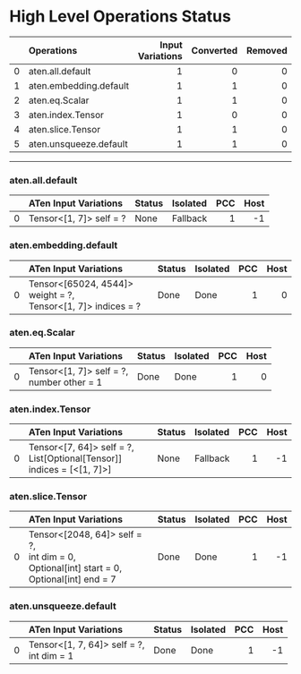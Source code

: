 # High Level Operations Status
|    | Operations             |   Input Variations |   Converted |   Removed |   Fallback | Completed   |   Score |
|---:|:-----------------------|-------------------:|------------:|----------:|-----------:|:------------|--------:|
|  0 | aten.all.default       |                  1 |           0 |         0 |          0 | ✘           |       0 |
|  1 | aten.embedding.default |                  1 |           1 |         0 |          0 | ✅          |       1 |
|  2 | aten.eq.Scalar         |                  1 |           1 |         0 |          0 | ✅          |       1 |
|  3 | aten.index.Tensor      |                  1 |           0 |         0 |          0 | ✘           |       0 |
|  4 | aten.slice.Tensor      |                  1 |           1 |         0 |          0 | ✅          |       1 |
|  5 | aten.unsqueeze.default |                  1 |           1 |         0 |          0 | ✅          |       1 |
***
### aten.all.default
|    | ATen Input Variations   | Status   | Isolated   |   PCC |   Host |
|---:|:------------------------|:---------|:-----------|------:|-------:|
|  0 | Tensor<[1, 7]> self = ? | None     | Fallback   |     1 |     -1 |
### aten.embedding.default
|    | ATen Input Variations                                           | Status   | Isolated   |   PCC |   Host |
|---:|:----------------------------------------------------------------|:---------|:-----------|------:|-------:|
|  0 | Tensor<[65024, 4544]> weight = ?,<br>Tensor<[1, 7]> indices = ? | Done     | Done       |     1 |      0 |
### aten.eq.Scalar
|    | ATen Input Variations                        | Status   | Isolated   |   PCC |   Host |
|---:|:---------------------------------------------|:---------|:-----------|------:|-------:|
|  0 | Tensor<[1, 7]> self = ?,<br>number other = 1 | Done     | Done       |     1 |      0 |
### aten.index.Tensor
|    | ATen Input Variations                                                    | Status   | Isolated   |   PCC |   Host |
|---:|:-------------------------------------------------------------------------|:---------|:-----------|------:|-------:|
|  0 | Tensor<[7, 64]> self = ?,<br>List[Optional[Tensor]] indices = [<[1, 7]>] | None     | Fallback   |     1 |     -1 |
### aten.slice.Tensor
|    | ATen Input Variations                                                                             | Status   | Isolated   |   PCC |   Host |
|---:|:--------------------------------------------------------------------------------------------------|:---------|:-----------|------:|-------:|
|  0 | Tensor<[2048, 64]> self = ?,<br>int dim = 0,<br>Optional[int] start = 0,<br>Optional[int] end = 7 | Done     | Done       |     1 |     -1 |
### aten.unsqueeze.default
|    | ATen Input Variations                       | Status   | Isolated   |   PCC |   Host |
|---:|:--------------------------------------------|:---------|:-----------|------:|-------:|
|  0 | Tensor<[1, 7, 64]> self = ?,<br>int dim = 1 | Done     | Done       |     1 |     -1 |

